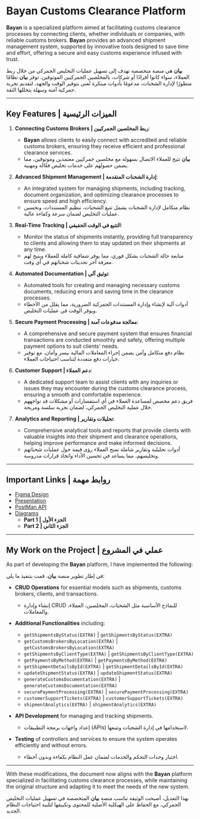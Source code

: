 # Bayan Customs Clearance Platform

**Bayan** is a specialized platform aimed at facilitating customs clearance processes by connecting clients, whether individuals or companies, with reliable customs brokers. **Bayan** provides an advanced shipment management system, supported by innovative tools designed to save time and effort, offering a secure and easy customs experience infused with trust.

**بيان** هي منصة متخصصة تهدف إلى تسهيل عمليات التخليص الجمركي من خلال ربط العملاء، سواء كانوا أفرادًا أو شركات، بالمخلصين الجمركيين الموثوقين. توفر **بيان** نظامًا متطورًا لإدارة الشحنات، مدعومًا بأدوات مبتكرة تُعنى بتوفير الوقت والجهد، لتقديم تجربة جمركية آمنة وسهلة يتخللها الثقة.

---

## Key Features | الميزات الرئيسية

1. **Connecting Customs Brokers | ربط المخلصين الجمركيين**:
   - **Bayan** allows clients to easily connect with accredited and reliable customs brokers, ensuring they receive efficient and professional clearance services.
   - **بيان** تتيح للعملاء الاتصال بسهولة مع مخلصين جمركيين معتمدين وموثوقين، مما يضمن حصولهم على خدمات تخليص فعّالة ومهنية.

2. **Advanced Shipment Management | إدارة الشحنات المتقدمة**:
   - An integrated system for managing shipments, including tracking, document organization, and optimizing clearance processes to ensure speed and high efficiency.
   - نظام متكامل لإدارة الشحنات يشمل تتبع الشحنات، تنظيم المستندات، وتحسين عمليات التخليص لضمان سرعة وكفاءة عالية.

3. **Real-Time Tracking | التتبع في الوقت الحقيقي**:
   - Monitor the status of shipments instantly, providing full transparency to clients and allowing them to stay updated on their shipments at any time.
   - متابعة حالة الشحنات بشكل فوري، مما يوفر شفافية كاملة للعملاء ويتيح لهم معرفة آخر تحديثات شحناتهم في أي وقت.

4. **Automated Documentation | توثيق آلي**:
   - Automated tools for creating and managing necessary customs documents, reducing errors and saving time in the clearance processes.
   - أدوات آلية لإنشاء وإدارة المستندات الجمركية الضرورية، مما يقلل من الأخطاء ويوفر الوقت في عمليات التخليص.

5. **Secure Payment Processing | معالجة مدفوعات آمنة**:
   - A comprehensive and secure payment system that ensures financial transactions are conducted smoothly and safely, offering multiple payment options to suit clients' needs.
   - نظام دفع متكامل وآمن يضمن إجراء المعاملات المالية بيسر وأمان، مع توفير خيارات دفع متعددة لتناسب احتياجات العملاء.

6. **Customer Support | دعم العملاء**:
   - A dedicated support team to assist clients with any inquiries or issues they may encounter during the customs clearance process, ensuring a smooth and comfortable experience.
   - فريق دعم مخصص لمساعدة العملاء في أي استفسارات أو مشكلات قد تواجههم خلال عملية التخليص الجمركي، لضمان تجربة سلسة ومريحة.

7. **Analytics and Reporting | تحليلات وتقارير**:
   - Comprehensive analytical tools and reports that provide clients with valuable insights into their shipment and clearance operations, helping improve performance and make informed decisions.
   - أدوات تحليلية وتقارير شاملة تمنح العملاء رؤى قيمة حول عمليات شحناتهم وتخليصهم، مما يساعد في تحسين الأداء واتخاذ قرارات مدروسة.

---

## Important Links | روابط مهمة

- [Figma Design](#)
- [Presentation](#)
- [PostMan API](#)
- [Diagrams](#)
  - **Part 1 | الجزء الأول**
  - **Part 2 | الجزء الثاني**

---

## My Work on the Project | عملي في المشروع

As part of developing the **Bayan** platform, I have implemented the following:

في إطار تطوير منصة **بيان**، قمت بتنفيذ ما يلي:

- **CRUD Operations** for essential models such as shipments, customs brokers, clients, and transactions.
  - إنشاء وإدارة CRUD للنماذج الأساسية مثل الشحنات، المخلصين، العملاء، والمعاملات.

- **Additional Functionalities** including:
  - `getShipmentsByStatus(EXTRA)` | `getShipmentsByStatus(EXTRA)`
  - `getCustomsBrokersByLocation(EXTRA)` | `getCustomsBrokersByLocation(EXTRA)`
  - `getShipmentsByClientType(EXTRA)` | `getShipmentsByClientType(EXTRA)`
  - `getPaymentsByMethod(EXTRA)` | `getPaymentsByMethod(EXTRA)`
  - `getShipmentDetailsById(EXTRA)` | `getShipmentDetailsById(EXTRA)`
  - `updateShipmentStatus(EXTRA)` | `updateShipmentStatus(EXTRA)`
  - `generateCustomsDocumentation(EXTRA)` | `generateCustomsDocumentation(EXTRA)`
  - `securePaymentProcessing(EXTRA)` | `securePaymentProcessing(EXTRA)`
  - `customerSupportTickets(EXTRA)` | `customerSupportTickets(EXTRA)`
  - `shipmentAnalytics(EXTRA)` | `shipmentAnalytics(EXTRA)`

- **API Development** for managing and tracking shipments.
  - إعداد واجهات برمجة التطبيقات (APIs) لاستخدامها في إدارة الشحنات وتتبعها.

- **Testing** of controllers and services to ensure the system operates efficiently and without errors.
  - اختبار وحدات التحكم والخدمات لضمان عمل النظام بكفاءة وبدون أخطاء.

---

With these modifications, the document now aligns with the **Bayan** platform specialized in facilitating customs clearance processes, while maintaining the original structure and adapting it to meet the needs of the new system.

بهذا التعديل، أصبحت الوثيقة تناسب منصة **بيان** المتخصصة في تسهيل عمليات التخليص الجمركي، مع الحفاظ على الهيكلية الأصلية للمحتوى وتكييفها لتلبية احتياجات النظام الجديد.
